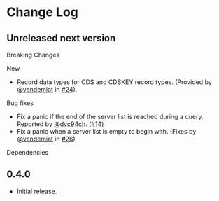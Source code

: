 # Change Log


## Unreleased next version

Breaking Changes

New

* Record data types for CDS and CDSKEY record types. (Provided by [@vendemiat]
  in [#24]).

Bug fixes

* Fix a panic if the end of the server list is reached during a query.
  Reported by [@dvc94ch]. [(#14)]
* Fix a panic when a server list is empty to begin with. (Fixes by
  [@vendemiat] in [#26])

Dependencies

[(#14)]: https://github.com/NLnetLabs/domain/pull/14
[#24]: https://github.com/NLnetLabs/domain/pull/24
[#26]: https://github.com/NLnetLabs/domain/pull/26
[@dvc94ch]: https://github.com/dvc94ch
[@vendemiat]: https://github.com/vendemiat


## 0.4.0

* Initial release.
